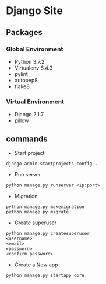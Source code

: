 # Django Site

## Packages

### Global Environment

- Python 3.7.2
- Virtualenv 6.4.3
- pylint
- autopep8
- flake8

### Virtual Environment

- Django 2.1.7
- pillow
## commands

- Start project

```shell
django-admin startprojects config .
```



- Run server

```shell
python manage.py runserver <ip:port>
``` 

- Migration

```shell
python manage.py makemigration
python manage.py migrate
```

- Create superuser

```shell
python manage.py createsuperuser
<username>
<email>
<password>
<confirm password> 
```

- Create a New app

```shell
python manage.py startapp core
```